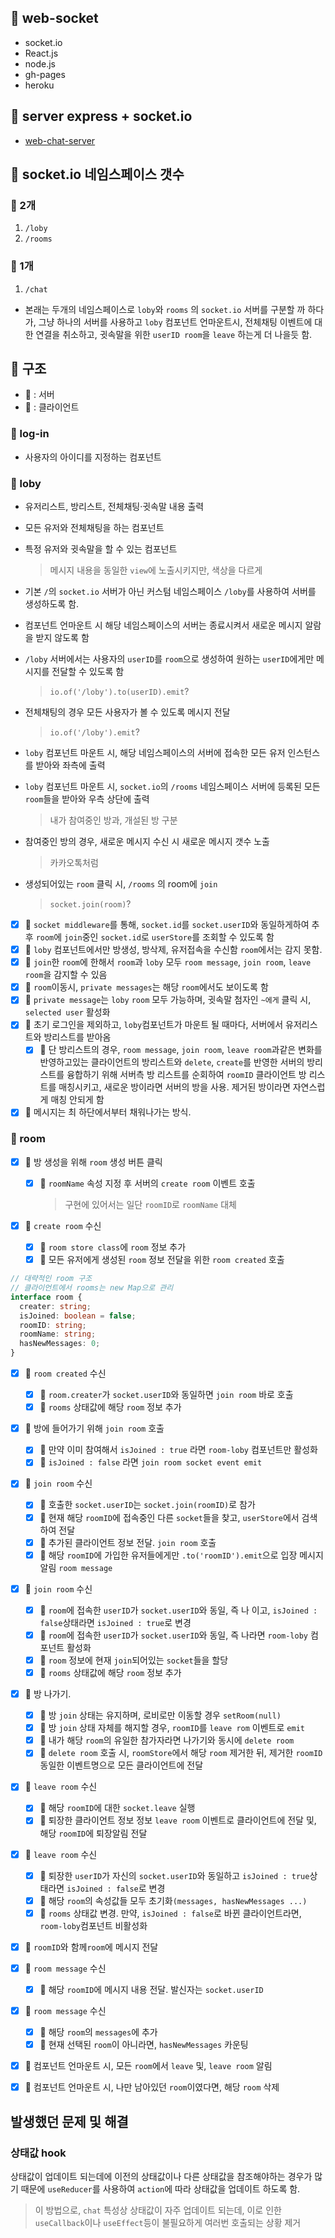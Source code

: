 ## 🍑 web-socket

- socket.io
- React.js
- node.js
- gh-pages
- heroku

## 🍎 server express + socket.io

- [web-chat-server](https://github.com/sangmin802/web-chat-server)

## 🍖 socket.io 네임스페이스 갯수

### 🍻 2개

1. `/loby`
2. `/rooms`

### 🍺 1개

1. `/chat`

- 본래는 두개의 네임스페이스로 `loby`와 `rooms` 의 `socket.io` 서버를 구분할 까 하다가, 그냥 하나의 서버를 사용하고 `loby` 컴포넌트 언마운트시, 전체채팅 이벤트에 대한 연결을 취소하고, 귓속말을 위한 `userID room`을 `leave` 하는게 더 나을듯 함.

## 📁 구조

- 🔴 : 서버
- 🔵 : 클라이언트

### 🍭 log-in

- 사용자의 아이디를 지정하는 컴포넌트

### 🥝 loby

- 유저리스트, 방리스트, 전체채팅·귓속말 내용 출력
- 모든 유저와 전체채팅을 하는 컴포넌트
- 특정 유저와 귓속말을 할 수 있는 컴포넌트
  > 메시지 내용을 동일한 `view`에 노출시키지만, 색상을 다르게
- 기본 `/`의 `socket.io` 서버가 아닌 커스텀 네임스페이스 `/loby`를 사용하여 서버를 생성하도록 함.
- 컴포넌트 언마운트 시 해당 네임스페이스의 서버는 종료시켜서 새로운 메시지 알람을 받지 않도록 함
- `/loby` 서버에서는 사용자의 `userID`를 `room`으로 생성하여 원하는 `userID`에게만 메시지를 전달할 수 있도록 함
  > `io.of('/loby').to(userID).emit`?
- 전체채팅의 경우 모든 사용자가 볼 수 있도록 메시지 전달
  > `io.of('/loby').emit`?
- `loby` 컴포넌트 마운트 시, 해당 네임스페이스의 서버에 접속한 모든 유저 인스턴스를 받아와 좌측에 출력
- `loby` 컴포넌트 마운트 시, `socket.io`의 `/rooms` 네임스페이스 서버에 등록된 모든 `room`들을 받아와 우측 상단에 출력
  > 내가 참여중인 방과, 개설된 방 구분
- 참여중인 방의 경우, 새로운 메시지 수신 시 새로운 메시지 갯수 노출
  > 카카오톡처럼
- 생성되어있는 `room` 클릭 시, `/rooms` 의 room에 `join`

  > `socket.join(room)`?

- [x] 🔴 `socket middleware`를 통해, `socket.id`를 `socket.userID`와 동일하게하여 추후 `room`에 `join`중인 `socket.id`로 `userStore`를 조회할 수 있도록 함
- [x] 🔵 `loby` 컴포넌트에서만 방생성, 방삭제, 유저접속을 수신함 `room`에서는 감지 못함.
- [x] 🔵 `join`한 `room`에 한해서 `room`과 `loby` 모두 `room message`, `join room`, `leave room`을 감지할 수 있음
- [x] 🔵 `room`이동시, `private messages`는 해당 `room`에서도 보이도록 함
- [x] 🔵 `private message`는 `loby` `room` 모두 가능하며, 귓속말 첨자인 `~에게` 클릭 시, `selected user` 활성화
- [x] 🔵 초기 로그인을 제외하고, `loby`컴포넌트가 마운트 될 때마다, 서버에서 유저리스트와 방리스트를 받아옴
  - [x] 🔵 단 방리스트의 경우, `room message`, `join room`, `leave room`과같은 변화를 반영하고있는 클라이언트의 방리스트와 `delete`, `create`를 반영한 서버의 방리스트를 융합하기 위해 서버측 방 리스트를 순회하여 `roomID` 클라이언트 방 리스트를 매칭시키고, 새로운 방이라면 서버의 방을 사용. 제거된 방이라면 자연스럽게 매칭 안되게 함
- [x] 🔵 메시지는 최 하단에서부터 채워나가는 방식.

### 🥯 room

- [x] 🔵 방 생성을 위해 `room` 생성 버튼 클릭

  - [x] 🔵 `roomName` 속성 지정 후 서버의 `create room` 이벤트 호출
    > 구현에 있어서는 일단 `roomID`로 `roomName` 대체

- [x] 🔴 `create room` 수신

  - [x] 🔴 `room store class`에 `room` 정보 추가
  - [x] 🔴 모든 유저에게 생성된 `room` 정보 전달을 위한 `room created` 호출

```ts
// 대략적인 room 구조
// 클라이언트에서 rooms는 new Map으로 관리
interface room {
  creater: string;
  isJoined: boolean = false;
  roomID: string;
  roomName: string;
  hasNewMessages: 0;
}
```

- [x] 🔵 `room created` 수신

  - [x] 🔵 `room.creater`가 `socket.userID`와 동일하면 `join room` 바로 호출
  - [x] 🔵 `rooms` 상태값에 해당 `room` 정보 추가

- [x] 🔵 방에 들어가기 위해 `join room` 호출

  - [x] 🔵 만약 이미 참여해서 `isJoined : true` 라면 `room-loby` 컴포넌트만 활성화
  - [x] 🔵 `isJoined : false` 라면 `join room socket event emit`

- [x] 🔴 `join room` 수신

  - [x] 🔴 호출한 `socket.userID`는 `socket.join(roomID)`로 참가
  - [x] 🔴 현재 해당 `roomID`에 접속중인 다른 `socket`들을 찾고, `userStore`에서 검색하여 전달
  - [x] 🔴 추가된 클라이언트 정보 전달. `join room` 호출
  - [x] 🔴 해당 `roomID`에 가입한 유저들에게만 `.to('roomID').emit`으로 입장 메시지 알림 `room message`

- [x] 🔵 `join room` 수신

  - [x] 🔵 `room`에 접속한 `userID`가 `socket.userID`와 동일, 즉 나 이고, `isJoined : false`상태라면 `isJoined : true`로 변경
  - [x] 🔵 `room`에 접속한 `userID`가 `socket.userID`와 동일, 즉 나라면 `room-loby` 컴포넌트 활성화
  - [x] 🔵 `room` 정보에 현재 `join`되어있는 `socket`들을 할당
  - [x] 🔵 `rooms` 상태값에 해당 `room` 정보 추가

- [x] 🔵 방 나가기.

  - [x] 🔵 방 `join` 상태는 유지하며, 로비로만 이동할 경우 `setRoom(null)`
  - [x] 🔵 방 `join` 상태 자체를 해지할 경우, `roomID`를 `leave rom` 이벤트로 `emit`
  - [x] 🔵 내가 해당 `room`의 유일한 참가자라면 나가기와 동시에 `delete room`
  - [x] 🔴 `delete room` 호출 시, `roomStore`에서 해당 `room` 제거한 뒤, 제거한 `roomID` 동일한 이벤트명으로 모든 클라이언트에 전달

- [x] 🔴 `leave room` 수신

  - [x] 🔴 해당 `roomID`에 대한 `socket.leave` 실행
  - [x] 🔴 퇴장한 클라이언트 정보 정보 `leave room` 이벤트로 클라이언트에 전달 및, 해당 `roomID`에 퇴장알림 전달

- [x] 🔵 `leave room` 수신

  - [x] 🔵 퇴장한 `userID`가 자신의 `socket.userID`와 동일하고 `isJoined : true`상태라면 `isJoined : false`로 변경
  - [x] 🔵 해당 `room`의 속성값들 모두 초기화`(messages, hasNewMessages ...)`
  - [x] 🔵 `rooms` 상태값 변경. 만약, `isJoined : false`로 바뀐 클라이언트라면, `room-loby`컴포넌트 비활성화

- [x] 🔵 `roomID`와 함께`room`에 메시지 전달

- [x] 🔴 `room message` 수신

  - [x] 🔴 해당 `roomID`에 메시지 내용 전달. 발신자는 `socket.userID`

- [x] 🔵 `room message` 수신

  - [x] 🔵 해당 `room`의 `messages`에 추가
  - [x] 🔵 현재 선택된 `room`이 아니라면, `hasNewMessages` 카운팅

- [x] 🔴 컴포넌트 언마운트 시, 모든 `room`에서 `leave` 및, `leave room` 알림
- [x] 🔴 컴포넌트 언마운트 시, 나만 남아있던 `room`이였다면, 해당 `room` 삭제

## 발생했던 문제 및 해결

### 상태값 hook

상태값이 업데이트 되는데에 이전의 상태값이나 다른 상태값을 참조해야하는 경우가 많기 때문에 `useReducer`를 사용하여 `action`에 따라 상태값을 업데이트 하도록 함.

> 이 방법으로, `chat` 특성상 상태값이 자주 업데이트 되는데, 이로 인한 `useCallback`이나 `useEffect`등이 불필요하게 여러번 호출되는 상황 제거
